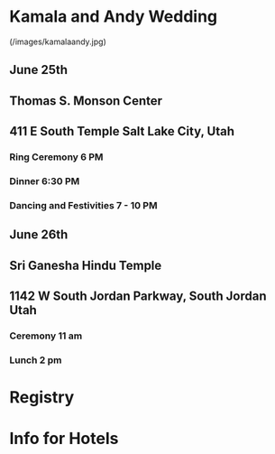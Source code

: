 

# Kamala and Andy Wedding

(/images/kamalaandy.jpg)

## June 25th
## Thomas S. Monson Center
## 411 E South Temple Salt Lake City, Utah
### Ring Ceremony 6 PM
### Dinner 6:30 PM
### Dancing and Festivities 7 - 10 PM








## June 26th
## Sri Ganesha Hindu Temple
## 1142 W South Jordan Parkway, South Jordan Utah
### Ceremony 11 am
### Lunch 2 pm





# Registry





# Info for Hotels

